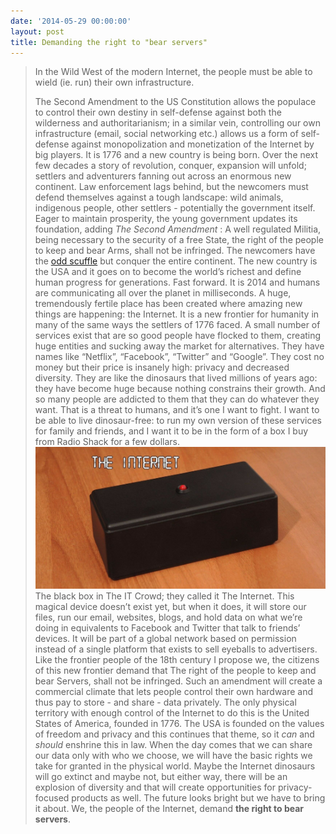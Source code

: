 ```yaml
---
date: '2014-05-29 00:00:00'
layout: post
title: Demanding the right to "bear servers"
---
```

> In the Wild West of the modern Internet, the people must be able to wield (ie. run) their own infrastructure.  
>   
> The Second Amendment to the US Constitution allows the populace to control their own destiny in self-defense against both the wilderness and authoritarianism; in a similar vein, controlling our own infrastructure (email, social networking etc.) allows us a form of self-defense against monopolization and monetization of the Internet by big players.
It is 1776 and a new country is being born. Over the next few decades a story of revolution, conquer, expansion will unfold; settlers and adventurers fanning out across an enormous new continent. Law enforcement lags behind, but the newcomers must defend themselves against a tough landscape: wild animals, indigenous people, other settlers - potentially the government itself. Eager to maintain prosperity, the young government updates its foundation, adding _The Second Amendment_ :
> A well regulated Militia, being necessary to the security of a free State, the right of the people to keep and bear Arms, shall not be infringed.
The newcomers have the [odd scuffle](http://en.wikipedia.org/wiki/Battle_of_the_Alamo) but conquer the entire continent. The new country is the USA and it goes on to become the world’s richest and define human progress for generations.
Fast forward.
It is 2014 and humans are communicating all over the planet in milliseconds. A huge, tremendously fertile place has been created where amazing new things are happening: the Internet. It is a new frontier for humanity in many of the same ways the settlers of 1776 faced.
A small number of services exist that are so good people have flocked to them, creating huge entities and sucking away the market for alternatives. They have names like “Netflix”, “Facebook”, “Twitter” and “Google”. They cost no money but their price is insanely high: privacy and decreased diversity.
They are like the dinosaurs that lived millions of years ago: they have become huge because nothing constrains their growth. And so many people are addicted to them that they can do whatever they want.
That is a threat to humans, and it’s one I want to fight. I want to be able to live dinosaur-free: to run my own version of these services for family and friends, and I want it to be in the form of a box I buy from Radio Shack for a few dollars.
![](/assets/images/2022/05/s-l1600-1.jpeg)The black box in The IT Crowd; they called it The Internet.
This magical device doesn’t exist yet, but when it does, it will store our files, run our email, websites, blogs, and hold data on what we’re doing in equivalents to Facebook and Twitter that talk to friends’ devices. It will be part of a global network based on permission instead of a single platform that exists to sell eyeballs to advertisers. Like the frontier people of the 18th century I propose we, the citizens of this new frontier demand that
> The right of the people to keep and bear Servers, shall not be infringed.
Such an amendment will create a commercial climate that lets people control their own hardware and thus pay to store - and share - data privately. The only physical territory with enough control of the Internet to do this is the United States of America, founded in 1776. The USA is founded on the values of freedom and privacy and this continues that theme, so it _can_ and _should_ enshrine this in law.
When the day comes that we can share our data only with who we choose, we will have the basic rights we take for granted in the physical world. Maybe the Internet dinosaurs will go extinct and maybe not, but either way, there will be an explosion of diversity and that will create opportunities for privacy-focused products as well. The future looks bright but we have to bring it about.
We, the people of the Internet, demand **the right to bear servers**.

